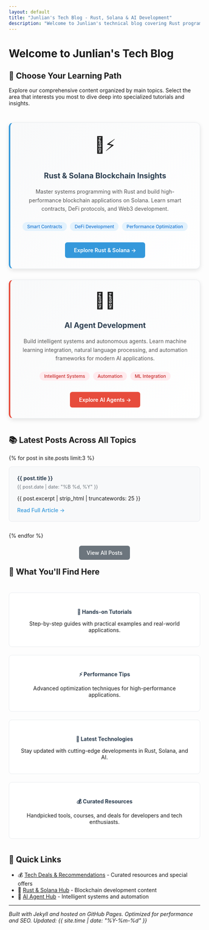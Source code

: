 ```yaml
---
layout: default
title: "Junlian's Tech Blog - Rust, Solana & AI Development"
description: "Welcome to Junlian's technical blog covering Rust programming, Solana blockchain development, AI agents, and modern web technologies. Choose your learning path and discover cutting-edge tutorials."
---
```


# Welcome to Junlian's Tech Blog

## 🚀 Choose Your Learning Path

Explore our comprehensive content organized by main topics. Select the area that interests you most to dive deep into specialized tutorials and insights.

<div class="topic-selection">
  <div class="topic-card rust-solana">
    <div class="topic-icon">🦀⚡</div>
    <h3>Rust & Solana Blockchain Insights</h3>
    <p>Master systems programming with Rust and build high-performance blockchain applications on Solana. Learn smart contracts, DeFi protocols, and Web3 development.</p>
    <div class="topic-highlights">
      <span class="highlight">Smart Contracts</span>
      <span class="highlight">DeFi Development</span>
      <span class="highlight">Performance Optimization</span>
    </div>
    <a href="/rust-solana/" class="topic-button">Explore Rust & Solana →</a>
  </div>
  
  <div class="topic-card ai-agent">
    <div class="topic-icon">🤖🧠</div>
    <h3>AI Agent Development</h3>
    <p>Build intelligent systems and autonomous agents. Learn machine learning integration, natural language processing, and automation frameworks for modern AI applications.</p>
    <div class="topic-highlights">
      <span class="highlight">Intelligent Systems</span>
      <span class="highlight">Automation</span>
      <span class="highlight">ML Integration</span>
    </div>
    <a href="/ai-agent/" class="topic-button">Explore AI Agents →</a>
  </div>
</div>

## 📚 Latest Posts Across All Topics

{% for post in site.posts limit:3 %}
<div class="recent-post">
  <h4><a href="{{ post.url | relative_url }}">{{ post.title }}</a></h4>
  <div class="post-meta">{{ post.date | date: "%B %d, %Y" }}</div>
  <p>{{ post.excerpt | strip_html | truncatewords: 25 }}</p>
  <a href="{{ post.url | relative_url }}" class="read-more">Read Full Article →</a>
</div>
{% endfor %}

<div class="view-all-posts">
  <a href="#" onclick="showAllPosts()" class="view-all-button">View All Posts</a>
</div>

<div id="all-posts" class="all-posts-section" style="display: none;">
  <h3>All Blog Posts</h3>
  {% for post in site.posts offset:3 %}
  <div class="recent-post">
    <h4><a href="{{ post.url | relative_url }}">{{ post.title }}</a></h4>
    <div class="post-meta">{{ post.date | date: "%B %d, %Y" }}</div>
    <p>{{ post.excerpt | strip_html | truncatewords: 20 }}</p>
    <a href="{{ post.url | relative_url }}" class="read-more">Read Full Article →</a>
  </div>
  {% endfor %}
</div>

## 🎯 What You'll Find Here

<div class="features-grid">
  <div class="feature-item">
    <h4>🔧 Hands-on Tutorials</h4>
    <p>Step-by-step guides with practical examples and real-world applications.</p>
  </div>
  
  <div class="feature-item">
    <h4>⚡ Performance Tips</h4>
    <p>Advanced optimization techniques for high-performance applications.</p>
  </div>
  
  <div class="feature-item">
    <h4>🚀 Latest Technologies</h4>
    <p>Stay updated with cutting-edge developments in Rust, Solana, and AI.</p>
  </div>
  
  <div class="feature-item">
    <h4>💰 Curated Resources</h4>
    <p>Handpicked tools, courses, and deals for developers and tech enthusiasts.</p>
  </div>
</div>

## 🔗 Quick Links

- 💰 [Tech Deals & Recommendations](/deals/) - Curated resources and special offers
- 🦀 [Rust & Solana Hub](/rust-solana/) - Blockchain development content
- 🤖 [AI Agent Hub](/ai-agent/) - Intelligent systems and automation

---

*Built with Jekyll and hosted on GitHub Pages. Optimized for performance and SEO. Updated: {{ site.time | date: "%Y-%m-%d" }}*

<style>
.topic-selection {
  display: grid;
  grid-template-columns: repeat(auto-fit, minmax(400px, 1fr));
  gap: 2em;
  margin: 3em 0;
}

.topic-card {
  padding: 2em;
  border-radius: 12px;
  box-shadow: 0 4px 12px rgba(0,0,0,0.1);
  text-align: center;
  transition: transform 0.3s ease, box-shadow 0.3s ease;
  background: linear-gradient(135deg, #f8f9fa 0%, #ffffff 100%);
  border: 1px solid #e9ecef;
}

.topic-card:hover {
  transform: translateY(-5px);
  box-shadow: 0 8px 25px rgba(0,0,0,0.15);
}

.rust-solana {
  border-left: 4px solid #3498db;
}

.ai-agent {
  border-left: 4px solid #e74c3c;
}

.topic-icon {
  font-size: 3em;
  margin-bottom: 0.5em;
}

.topic-card h3 {
  color: #2c3e50;
  margin-bottom: 1em;
  font-size: 1.4em;
}

.topic-card p {
  color: #555;
  line-height: 1.6;
  margin-bottom: 1.5em;
}

.topic-highlights {
  margin-bottom: 2em;
}

.highlight {
  display: inline-block;
  background-color: #ecf0f1;
  color: #2c3e50;
  padding: 4px 12px;
  border-radius: 20px;
  font-size: 0.85em;
  margin: 0.2em;
  font-weight: 500;
}

.rust-solana .highlight {
  background-color: #e3f2fd;
  color: #1976d2;
}

.ai-agent .highlight {
  background-color: #ffebee;
  color: #c62828;
}

.topic-button {
  display: inline-block;
  padding: 12px 24px;
  border-radius: 6px;
  text-decoration: none;
  font-weight: 600;
  transition: all 0.3s ease;
  color: white;
}

.rust-solana .topic-button {
  background-color: #3498db;
}

.rust-solana .topic-button:hover {
  background-color: #2980b9;
  text-decoration: none;
}

.ai-agent .topic-button {
  background-color: #e74c3c;
}

.ai-agent .topic-button:hover {
  background-color: #c0392b;
  text-decoration: none;
}

.recent-post {
  margin-bottom: 2em;
  padding: 1.5em;
  border: 1px solid #e9ecef;
  border-radius: 8px;
  background-color: #f8f9fa;
}

.recent-post h4 {
  margin-top: 0;
  margin-bottom: 0.5em;
}

.recent-post h4 a {
  color: #2c3e50;
  text-decoration: none;
}

.recent-post h4 a:hover {
  color: #3498db;
}

.post-meta {
  color: #6c757d;
  font-size: 0.9em;
  margin-bottom: 1em;
}

.read-more {
  color: #3498db;
  font-weight: 500;
  text-decoration: none;
}

.read-more:hover {
  text-decoration: underline;
}

.view-all-posts {
  text-align: center;
  margin: 2em 0;
}

.view-all-button {
  background-color: #6c757d;
  color: white;
  padding: 10px 20px;
  border-radius: 6px;
  text-decoration: none;
  font-weight: 500;
  cursor: pointer;
}

.view-all-button:hover {
  background-color: #5a6268;
  text-decoration: none;
}

.all-posts-section {
  margin-top: 2em;
  padding-top: 2em;
  border-top: 2px solid #e9ecef;
}

.features-grid {
  display: grid;
  grid-template-columns: repeat(auto-fit, minmax(250px, 1fr));
  gap: 1.5em;
  margin: 3em 0;
}

.feature-item {
  padding: 1.5em;
  border: 1px solid #e9ecef;
  border-radius: 8px;
  background-color: #ffffff;
  text-align: center;
}

.feature-item h4 {
  color: #2c3e50;
  margin-bottom: 1em;
}

@media (max-width: 768px) {
  .topic-selection {
    grid-template-columns: 1fr;
  }
  
  .topic-card {
    padding: 1.5em;
  }
  
  .features-grid {
    grid-template-columns: 1fr;
  }
  
  .recent-post {
    padding: 1em;
  }
}
</style>

<script>
function showAllPosts() {
  const allPostsSection = document.getElementById('all-posts');
  const viewAllButton = document.querySelector('.view-all-button');
  
  if (allPostsSection.style.display === 'none') {
    allPostsSection.style.display = 'block';
    viewAllButton.textContent = 'Hide Additional Posts';
  } else {
    allPostsSection.style.display = 'none';
    viewAllButton.textContent = 'View All Posts';
  }
}
</script>